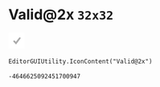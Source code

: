 # Valid@2x `32x32`
<img src="/img/Valid@2x.png" width=32 height=32>

``` CSharp
EditorGUIUtility.IconContent("Valid@2x")
```
```
-4646625092451700947
```
